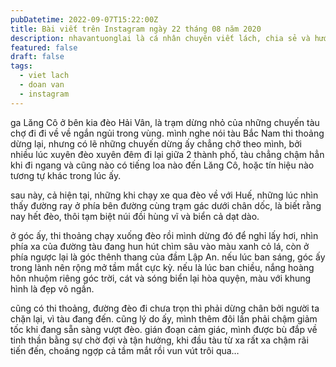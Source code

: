 ```yaml
---
pubDatetime: 2022-09-07T15:22:00Z
title: Bài viết trên Instagram ngày 22 tháng 08 năm 2020
description: nhavantuonglai là cá nhân chuyên viết lách, chia sẻ và hướng dẫn mọi người thuần thục hơn khi thực hành viết lách mỗi ngày qua những bài chia sẻ ngắn trên Instagram chính thức.
featured: false
draft: false
tags:
  - viet lach
  - doan van
  - instagram
---
```


ga Lăng Cô ở bên kia đèo Hải Vân, là trạm dừng nhỏ của những chuyến tàu chợ đi đi về về ngắn ngủi trong vùng. mình nghe nói tàu Bắc Nam thi thoảng dừng lại, nhưng có lẽ những chuyến dừng ấy chẳng chở theo mình, bởi nhiều lúc xuyên đèo xuyên đêm đi lại giữa 2 thành phố, tàu chẳng chậm hẳn khi đi ngang và cũng nào có tiếng loa nào đến Lăng Cô, hoặc tín hiệu nào tương tự khác trong lúc ấy.

sau này, cả hiện tại, những khi chạy xe qua đèo về với Huế, những lúc nhìn thấy đường ray ở phía bên đường cùng trạm gác dưới chân dốc, là biết rằng nay hết đèo, thôi tạm biệt núi đồi hùng vĩ và biển cả dạt dào.

ở góc ấy, thi thoảng chạy xuống đèo rồi mình dừng đó để nghỉ lấy hơi, nhìn phía xa của đường tàu đang hun hút chìm sâu vào màu xanh cỏ lá, còn ở phía ngược lại là góc thênh thang của đầm Lập An. nếu lúc ban sáng, góc ấy trong lành nên rộng mở tầm mắt cực kỳ. nếu là lúc ban chiều, nắng hoàng hôn nhuộm riêng góc trời, cát và sóng biển lại hòa quyện, màu với khung hình là đẹp vô ngần.

cũng có thi thoảng, đường đèo đi chưa trọn thì phải dừng chân bởi người ta chặn lại, vì tàu đang đến. cũng lý do ấy, mình thêm đôi lần phải chậm giảm tốc khi đang sẵn sàng vượt đèo. gián đoạn cảm giác, mình được bù đắp về tinh thần bằng sự chờ đợi và tận hưởng, khi đầu tàu từ xa rất xa chậm rãi tiến đến, choáng ngợp cả tầm mắt rồi vun vút trôi qua…
